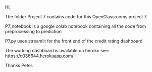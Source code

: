 Hi,

The folder Project 7 contains code for this OpenClassrooms project 7.

P7_notebook is a google colab notebook containing all the code from preprocessing to prediction

P7.py uses streamlit for the front end of the credit rating dashboard

The working dashboard is available on heroku see: https://c038644.herokuapp.com/

Thanks Peter.

